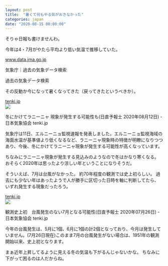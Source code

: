```yaml
---
layout: post
title:  "暑くて何もやる気がおきなかった"
categories: japan
date: "2020-08-15 00:00:00"
---
```


そりゃ日報も書けませんわ。

今年は4・7月がやたら平均より低い気温で推移していた。


<div class="card">
  <a href="http://www.data.jma.go.jp/obd/stats/etrn/index.php"></a>
  <div class="card__header">
    <a href="http://www.data.jma.go.jp/obd/stats/etrn/index.php">www.data.jma.go.jp</a>
  </div>
  <div class="card__image">
    <img src="">
  </div>
  <div class="card__title">
    <p>気象庁｜過去の気象データ検索</p>
  </div>
  <div class="card__description">
    <p>過去の気象データ検索</p>
  </div>
</div>


その反動か今になって暑くなってきた（戻ってきたというべきか）。


<div class="card">
  <a href="https://tenki.jp/forecaster/deskpart/2020/08/12/9349.html"></a>
  <div class="card__header">
    <a href="https://tenki.jp/forecaster/deskpart/2020/08/12/9349.html">tenki.jp</a>
  </div>
  <div class="card__image">
    <img src="https://storage.tenki.jp/storage/static-images/forecaster_diary/image/9/93/934/9349/main/20200812110027/large.jpg">
  </div>
  <div class="card__title">
    <p>冬にかけてラニーニャ 現象が発生する可能性も(日直予報士 2020年08月12日) - 日本気象協会 tenki.jp</p>
  </div>
  <div class="card__description">
    <p>気象庁は11日、エルニーニョ監視速報を発表しました。エルニーニョ監視海域の海面水温が基準値より低くなるなど、ラニーニャ現象時の特徴が明瞭になりつつあり、今後、冬にかけてラニーニャ現象が発生する可能性が高くなっています。</p>
  </div>
</div>


ちなみにラニーニャ現象が発生する見込みのようなので冬はかなり寒くなる。
おそらく2020年は思ったより涼しい年ということになりそうだ。

そういえば、7月は台風がなかった。
約70年程度の観測では史上初らしい。
過去にも少ない年はあったようで人が勝手に区切った日時を軸に判断してたら、
いずれ発生する現象だったろう。


<div class="card">
  <a href="https://tenki.jp/forecaster/nampo_hayato/2020/07/26/9150.html"></a>
  <div class="card__header">
    <a href="https://tenki.jp/forecaster/nampo_hayato/2020/07/26/9150.html">tenki.jp</a>
  </div>
  <div class="card__image">
    <img src="https://storage.tenki.jp/storage/static-images/forecaster_diary/image/9/91/915/9150/main/20200726103711/large.jpg">
  </div>
  <div class="card__title">
    <p>観測史上初　台風発生のない7月となる可能性(日直予報士 2020年07月26日) - 日本気象協会 tenki.jp</p>
  </div>
  <div class="card__description">
    <p>今年の台風発生は、5月に1個、6月に1個の計2個となっており、今月は発生していません。(7月26日現在)このまま7月の台風発生がない場合は、1951年の観測開始以来、史上初となります。</p>
  </div>
</div>


まぁ近年上昇してるように見える冬の気温も下がるんじゃないかな。
ちなみに下がって困るのは人だからね。
